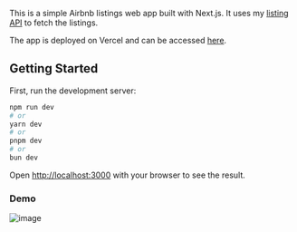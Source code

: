 This is a simple Airbnb listings web app built with Next.js. It uses my [listing API](https://github.com/LomiaW/my-listings-api) to fetch the listings. 

The app is deployed on Vercel and can be accessed [here](https://my-listings-7jipdwow0-lomias-projects-4b8a9ece.vercel.app).

## Getting Started

First, run the development server:

```bash
npm run dev
# or
yarn dev
# or
pnpm dev
# or
bun dev
```

Open [http://localhost:3000](http://localhost:3000) with your browser to see the result.


### Demo

![image](https://github.com/LomiaW/my-listings-app/assets/97309404/6a7d5c5d-6491-4f05-9e22-b79d3e90bd9a)
